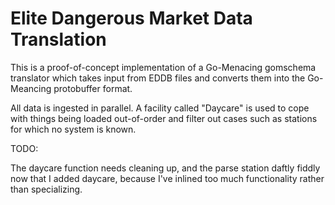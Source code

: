 Elite Dangerous Market Data Translation
=======================================

This is a proof-of-concept implementation of a Go-Menacing gomschema translator which takes
input from EDDB files and converts them into the Go-Meancing protobuffer format.

All data is ingested in parallel. A facility called "Daycare" is used to cope with things being
loaded out-of-order and filter out cases such as stations for which no system is known.

TODO:

The daycare function needs cleaning up, and the parse station daftly fiddly now that I added
daycare, because I've inlined too much functionality rather than specializing.

